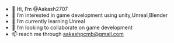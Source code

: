 - 👋 Hi, I’m @Aakash2707
- 👀 I’m interested in game development using unity,Unreal,Blender 
- 🌱 I’m currently learning Unreal 
- 💞️ I’m looking to collaborate on game development
- 📫 reach me through aakashpcmb@gmail.com
